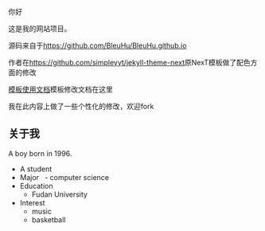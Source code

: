  你好

 这是我的网站项目。

 源码来自于<https://github.com/BleuHu/BleuHu.github.io>
 
 作者在<https://github.com/simpleyyt/jekyll-theme-next>原NexT模板做了配色方面的修改
 
 [模板使用文档](http://theme-next.simpleyyt.com/)模板修改文档在这里
 
 我在此内容上做了一些个性化的修改，欢迎fork

 <h2>关于我</h2>
  
  A  boy born in 1996.
 
-  A student
-  Major
   - computer science
-  Education
   - Fudan University
-  Interest
   - music
   - basketball

